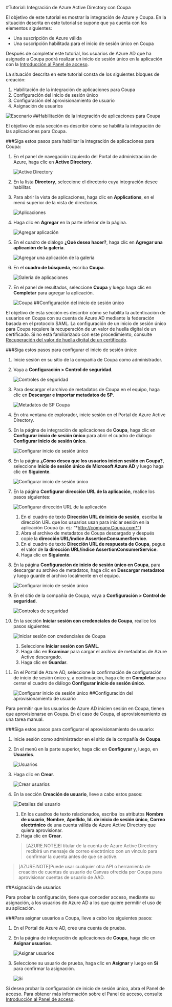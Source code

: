 <properties 
    pageTitle="Tutorial: Integración de Azure Active Directory con Coupa | Microsoft Azure" 
    description="Aprenda a usar Coupa con Azure Active Directory para habilitar el inicio de sesión único, el aprovisionamiento automatizado, etc." 
    services="active-directory" 
    authors="jeevansd"  
    documentationCenter="na" 
    manager="stevenpo"/>
<tags 
    ms.service="active-directory" 
    ms.devlang="na" 
    ms.topic="article" 
    ms.tgt_pltfrm="na" 
    ms.workload="identity" 
    ms.date="01/14/2016" 
    ms.author="jeedes" />

#Tutorial: Integración de Azure Active Directory con Coupa

El objetivo de este tutorial es mostrar la integración de Azure y Coupa. En la situación descrita en este tutorial se supone que ya cuenta con los elementos siguientes:

-   Una suscripción de Azure válida
-   Una suscripción habilitada para el inicio de sesión único en Coupa

Después de completar este tutorial, los usuarios de Azure AD que ha asignado a Coupa podrá realizar un inicio de sesión único en la aplicación con la [Introducción al Panel de acceso](active-directory-saas-access-panel-introduction.md).

La situación descrita en este tutorial consta de los siguientes bloques de creación:

1.  Habilitación de la integración de aplicaciones para Coupa
2.  Configuración del inicio de sesión único
3.  Configuración del aprovisionamiento de usuario
4.  Asignación de usuarios

![Escenario](./media/active-directory-saas-coupa-tutorial/IC791897.png "Escenario")
##Habilitación de la integración de aplicaciones para Coupa

El objetivo de esta sección es describir cómo se habilita la integración de las aplicaciones para Coupa.

###Siga estos pasos para habilitar la integración de aplicaciones para Coupa:

1.  En el panel de navegación izquierdo del Portal de administración de Azure, haga clic en **Active Directory**.

    ![Active Directory](./media/active-directory-saas-coupa-tutorial/IC700993.png "Active Directory")

2.  En la lista **Directory**, seleccione el directorio cuya integración desee habilitar.

3.  Para abrir la vista de aplicaciones, haga clic en **Applications**, en el menú superior de la vista de directorios.

    ![Aplicaciones](./media/active-directory-saas-coupa-tutorial/IC700994.png "Aplicaciones")

4.  Haga clic en **Agregar** en la parte inferior de la página.

    ![Agregar aplicación](./media/active-directory-saas-coupa-tutorial/IC749321.png "Agregar aplicación")

5.  En el cuadro de diálogo **¿Qué desea hacer?**, haga clic en **Agregar una aplicación de la galería**.

    ![Agregar una aplicación de la galería](./media/active-directory-saas-coupa-tutorial/IC749322.png "Agregar una aplicación de la galería")

6.  En el **cuadro de búsqueda**, escriba **Coupa**.

    ![Galería de aplicaciones](./media/active-directory-saas-coupa-tutorial/IC791898.png "Galería de aplicaciones")

7.  En el panel de resultados, seleccione **Coupa** y luego haga clic en **Completar** para agregar la aplicación.

    ![Coupa](./media/active-directory-saas-coupa-tutorial/IC791899.png "Coupa")
##Configuración del inicio de sesión único

El objetivo de esta sección es describir cómo se habilita la autenticación de usuarios en Coupa con su cuenta de Azure AD mediante la federación basada en el protocolo SAML. La configuración de un inicio de sesión único para Coupa requiere la recuperación de un valor de huella digital de un certificado. Si no está familiarizado con este procedimiento, consulte [Recuperación del valor de huella digital de un certificado](http://youtu.be/YKQF266SAxI).

###Siga estos pasos para configurar el inicio de sesión único:

1.  Inicie sesión en su sitio de la compañía de Coupa como administrador.

2.  Vaya a **Configuración > Control de seguridad**.

    ![Controles de seguridad](./media/active-directory-saas-coupa-tutorial/IC791900.png "Controles de seguridad")

3.  Para descargar el archivo de metadatos de Coupa en el equipo, haga clic en **Descargar e importar metadatos de SP**.

    ![Metadatos de SP Coupa](./media/active-directory-saas-coupa-tutorial/IC791901.png "Metadatos de SP Coupa")

4.  En otra ventana de explorador, inicie sesión en el Portal de Azure Active Directory.

5.  En la página de integración de aplicaciones de **Coupa**, haga clic en **Configurar inicio de sesión único** para abrir el cuadro de diálogo **Configurar inicio de sesión único**.

    ![Configurar inicio de sesión único](./media/active-directory-saas-coupa-tutorial/IC791902.png "Configurar inicio de sesión único")

6.  En la página **¿Cómo desea que los usuarios inicien sesión en Coupa?**, seleccione **Inicio de sesión único de Microsoft Azure AD** y luego haga clic en **Siguiente**.

    ![Configurar inicio de sesión único](./media/active-directory-saas-coupa-tutorial/IC791903.png "Configurar inicio de sesión único")

7.  En la página **Configurar dirección URL de la aplicación**, realice los pasos siguientes:

    ![Configurar dirección URL de la aplicación](./media/active-directory-saas-coupa-tutorial/IC791904.png "Configurar dirección URL de la aplicación")

    1.  En el cuadro de texto **Dirección URL de inicio de sesión**, escriba la dirección URL que los usuarios usan para iniciar sesión en la aplicación Coupa (p. ej.: “*http://company.Coupa.com*”)
    2.  Abra el archivo de metadatos de Coupa descargado y después copie la **dirección URL/índice AssertionConsumerService**.
    3.  En el cuadro de texto **Dirección URL de respuesta de Coupa**, pegue el valor de **la dirección URL/índice AssertionConsumerService**.
    4.  Haga clic en **Siguiente**.

8.  En la página **Configuración de inicio de sesión único en Coupa**, para descargar su archivo de metadatos, haga clic en **Descargar metadatos** y luego guarde el archivo localmente en el equipo.

    ![Configurar inicio de sesión único](./media/active-directory-saas-coupa-tutorial/IC791905.png "Configurar inicio de sesión único")

9.  En el sitio de la compañía de Coupa, vaya a **Configuración > Control de seguridad**.

    ![Controles de seguridad](./media/active-directory-saas-coupa-tutorial/IC791900.png "Controles de seguridad")

10. En la sección **Iniciar sesión con credenciales de Coupa**, realice los pasos siguientes:

    ![Iniciar sesión con credenciales de Coupa](./media/active-directory-saas-coupa-tutorial/IC791906.png "Iniciar sesión con credenciales de Coupa")

    1.  Seleccione **Iniciar sesión con SAML**.
    2.  Haga clic en **Examinar** para cargar el archivo de metadatos de Azure Active descargado.
    3.  Haga clic en **Guardar**.

11. En el Portal de Azure AD, seleccione la confirmación de configuración de inicio de sesión único y, a continuación, haga clic en **Completar** para cerrar el cuadro de diálogo **Configurar inicio de sesión único**.

    ![Configurar inicio de sesión único](./media/active-directory-saas-coupa-tutorial/IC791907.png "Configurar inicio de sesión único")
##Configuración del aprovisionamiento de usuario

Para permitir que los usuarios de Azure AD inicien sesión en Coupa, tienen que aprovisionarse en Coupa. En el caso de Coupa, el aprovisionamiento es una tarea manual.

###Siga estos pasos para configurar el aprovisionamiento de usuario:

1.  Inicie sesión como administrador en el sitio de la compañía de **Coupa**.

2.  En el menú en la parte superior, haga clic en **Configurar** y, luego, en **Usuarios**.

    ![Usuarios](./media/active-directory-saas-coupa-tutorial/IC791908.png "Usuarios")

3.  Haga clic en **Crear**.

    ![Crear usuarios](./media/active-directory-saas-coupa-tutorial/IC791909.png "Crear usuarios")

4.  En la sección **Creación de usuario**, lleve a cabo estos pasos:

    ![Detalles del usuario](./media/active-directory-saas-coupa-tutorial/IC791910.png "Detalles del usuario")

    1.  En los cuadros de texto relacionados, escriba los atributos **Nombre de usuario**, **Nombre**, **Apellido**, **Id. de inicio de sesión único**, **Correo electrónico** de una cuenta válida de Azure Active Directory que quiera aprovisionar.
    2.  Haga clic en **Crear**.

    >[AZURE.NOTE]El titular de la cuenta de Azure Active Directory recibirá un mensaje de correo electrónico con un vínculo para confirmar la cuenta antes de que se active.

>[AZURE.NOTE]Puede usar cualquier otra API o herramienta de creación de cuentas de usuario de Canvas ofrecida por Coupa para aprovisionar cuentas de usuario de AAD.

##Asignación de usuarios

Para probar la configuración, tiene que conceder acceso, mediante su asignación, a los usuarios de Azure AD a los que quiere permitir el uso de su aplicación.

###Para asignar usuarios a Coupa, lleve a cabo los siguientes pasos:

1.  En el Portal de Azure AD, cree una cuenta de prueba.

2.  En la página de integración de aplicaciones de **Coupa**, haga clic en **Asignar usuarios**.

    ![Asignar usuarios](./media/active-directory-saas-coupa-tutorial/IC791911.png "Asignar usuarios")

3.  Seleccione su usuario de prueba, haga clic en **Asignar** y luego en **Sí** para confirmar la asignación.

    ![Sí](./media/active-directory-saas-coupa-tutorial/IC767830.png "Sí")

Si desea probar la configuración de inicio de sesión único, abra el Panel de acceso. Para obtener más información sobre el Panel de acceso, consulte [Introducción al Panel de acceso](active-directory-saas-access-panel-introduction.md).

<!---HONumber=AcomDC_0121_2016-->